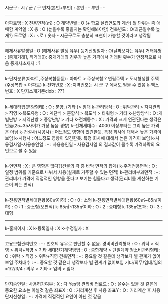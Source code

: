 시군구 : 시 / 군 / 구
번지(본번+부번) : 
본번 : -
부번 : -

---

아파트명 : X
전용면적(㎡) : O
계약년월 : O (+ 학교 설립연도와 계산) 월 단위는 좀 애매함
계약일 : X
층 : O (높을수록 좋을지는 확인해봐야함)
건축년도 : O(최근일수록 높게?)
도로명 : X : ~로 / 숫자 - 시군구로도 충분히 표현이 가능할 것이라고 생각됨

---

해제사유발생일 : O (해제사유 발생 유무)
등기신청일자 : O(날짜보다는 유무)
거래유형 : (중개거래1, 직거래0): 중개거래의 경우가 높은 가격에서 거래된 횟수가 안정적으로 나옴 
중개사소재지 : ?

---

k-단지분류(아파트,주상복합등등) : 아파트 > 주상복합 ? 연립주택 > 도시형생활 주택(주상복합 > 아파트)
k-전화번호 : X :지역번호는 시 군 구 에서도 얻을 수 있음
k-팩스번호 : X
단지소개기존clob : ???

---

k-세대타입(분양형태) : O : 분양, (기타 )> 임대
k-관리방식 : O : 위탁관리 > 자치관리 > 직영
k-복도유형 : O : 계단식 > 혼합식 > 복도식 > 타워형 > 기타
k-난방방식 : O :개별난방 > 지역난방 > 중앙난방 > 기타
k-전체동수 : X : 가격과 크게 연관된다는 생각은 안듦(25~35사이가 가장 높음 경향)
k-전체세대수 : 4000 이상부터는 그리 높은 가격은 아님
k-건설사(시공사) : 어느정도 영향이 있긴한듯. 특정 회사에 대해서 높은 가격이 보임
k-시행사 : 어느정도 영향이 있긴한듯. 특정 회사에 대해서 높은 가격이 보임
k-사용검사일-사용승인일 : - : 사용승인일 - 사용검사일 의 결과값이 클수록 가격하락의 요인으로 볼 수 있음

--- 

k-연면적 : X : 큰 영향은 없다?(건물의 각 층 바닥 면적의 합계) 
k-주거전용면적 : O : 일정 범위를 기준으로 나눠서 사용(실제로 거주할 수 있는 면적)
k-관리비부과면적 : - : 관리비가 가격에 직접적인 영향을 준다고 보기는 힘들다고 생각(관리비를 계산하는 기준이 되는 면적)

---

k-전용면적별세대현황(60㎡이하) : O : 0 : 소형
k-전용면적별세대현황(60㎡~85㎡이하) : O : 1 : 중소형(보편적)
k-85㎡~135㎡이하 : O : 2 : 중대형
k-135㎡초과 : O : 3 : 대형

---

k-홈페이지 : X
k-등록일자 : X
k-수정일자 : X

---

고용보험관리번호 : - : 번호의 유무로 판단할 수 없음.
경비비관리형태 : O : 위탁 > 직영 > 위탁+직영 > 기타
세대전기계약방법 : O : 종합계약 > 단일계약
청소비관리형태 : O : 위탁 > 직영 > 위탁+직영
건축면적 : - : 중요할 것 같은데 생각보다 별 관계가 없어보임
주차대수 : - : 중요할 것 같은데 생각보다 별 관계가 없어보임
기타/의무/임대/임의=1/2/3/4 : 의무 > 기타 > 임의 > 임대

---

단지승인일 : 
사용허가여부 : X : 다 Yes임
관리비 업로드 : O : 쓸수는 있을 것 같은데 중요한 요소는 아닐것 같음
좌표X : O : 거리계산 후 사용
좌표Y : O : 거리계산 후 사용
단지신청일 : - : 가격에 직접적인 요인이 아닌 것 같음